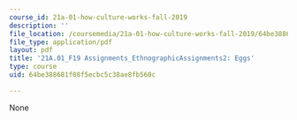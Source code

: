 ```yaml
---
course_id: 21a-01-how-culture-works-fall-2019
description: ''
file_location: /coursemedia/21a-01-how-culture-works-fall-2019/64be388681f08f5ecbc5c38ae8fb560c_MIT21A_01F19_Assignment2_Ex1.pdf
file_type: application/pdf
layout: pdf
title: '21A.01_F19 Assignments_EthnographicAssignments2: Eggs'
type: course
uid: 64be388681f08f5ecbc5c38ae8fb560c

---
```

None